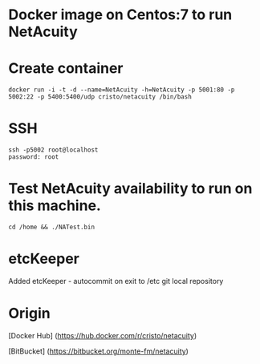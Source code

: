 # Docker image on Centos:7 to run NetAcuity 

# Create container
```
docker run -i -t -d --name=NetAcuity -h=NetAcuity -p 5001:80 -p 5002:22 -p 5400:5400/udp cristo/netacuity /bin/bash
```

# SSH
```
ssh -p5002 root@localhost
password: root
```

# Test NetAcuity availability to run on this machine.
```
cd /home && ./NATest.bin
```

# etcKeeper 
Added etcKeeper - autocommit on exit to /etc git local repository

# Origin
[Docker Hub] (https://hub.docker.com/r/cristo/netacuity)

[BitBucket] (https://bitbucket.org/monte-fm/netacuity)
